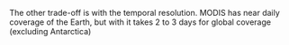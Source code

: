 The other trade-off is with the temporal resolution. MODIS has near daily coverage of the Earth, but with  it takes 2 to 3 days for global coverage (excluding Antarctica)
